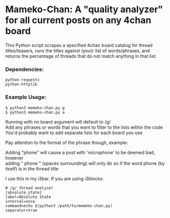 # Mameko-Chan: A "quality analyzer" for all current posts on any 4chan board  

This Python script scrapes a specified 4chan board catalog for thread titles/teasers,
runs the titles against (you)r list of words/phrases, and returns the percentage of threads
that do not match anything in that list.

### Dependencies:  
	python-requests  
	python-httplib  


### Example Usage: 
	$ python3 memeko-chan.py g  
	$ python3 memeko-chan.py a


Running with no board argument will default to /g/  
Add any phrases or words that you want to filter to the lists within the code  
You'd probably want to add separate lists for each board you use  


Pay attention to the format of the phrase though, example:  

Adding "phone" will cause a post with 'microphone' to be deemed bad, however  
adding " phone " (spaces surrounding) will only do so if the word phone (by  
itself) is in the thread title  
	

I use this in my i3bar. If you are using i3blocks:  

	# /g/ thread analyzer
	[absolute_state]
	label=Absolute State
	interval=once
	command=echo $(python3 /path/to/memeko-chan.py)
	separator=true

